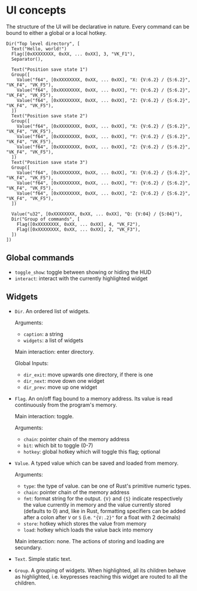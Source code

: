 # UI concepts

The structure of the UI will be declarative in nature.
Every command can be bound to either a global or a local hotkey.

```
Dir("Top level directory", [
  Text("Hello, world!")
  Flag([0xXXXXXXXX, 0xXX, ... 0xXX], 3, "VK_F1"),
  Separator(),

  Text("Position save state 1")
  Group([
    Value("f64", [0xXXXXXXXX, 0xXX, ... 0xXX], "X: {V:6.2} / {S:6.2}", "VK_F4", "VK_F5"),
    Value("f64", [0xXXXXXXXX, 0xXX, ... 0xXX], "Y: {V:6.2} / {S:6.2}", "VK_F4", "VK_F5"),
    Value("f64", [0xXXXXXXXX, 0xXX, ... 0xXX], "Z: {V:6.2} / {S:6.2}", "VK_F4", "VK_F5"),
  ])
  Text("Position save state 2")
  Group([
    Value("f64", [0xXXXXXXXX, 0xXX, ... 0xXX], "X: {V:6.2} / {S:6.2}", "VK_F4", "VK_F5"),
    Value("f64", [0xXXXXXXXX, 0xXX, ... 0xXX], "Y: {V:6.2} / {S:6.2}", "VK_F4", "VK_F5"),
    Value("f64", [0xXXXXXXXX, 0xXX, ... 0xXX], "Z: {V:6.2} / {S:6.2}", "VK_F4", "VK_F5"),
  ])
  Text("Position save state 3")
  Group([
    Value("f64", [0xXXXXXXXX, 0xXX, ... 0xXX], "X: {V:6.2} / {S:6.2}", "VK_F4", "VK_F5"),
    Value("f64", [0xXXXXXXXX, 0xXX, ... 0xXX], "Y: {V:6.2} / {S:6.2}", "VK_F4", "VK_F5"),
    Value("f64", [0xXXXXXXXX, 0xXX, ... 0xXX], "Z: {V:6.2} / {S:6.2}", "VK_F4", "VK_F5"),
  ])

  Value("u32", [0xXXXXXXXX, 0xXX, ... 0xXX], "Q: {V:04} / {S:04}"),
  Dir("Group of commands", [
    Flag([0xXXXXXXXX, 0xXX, ... 0xXX], 4, "VK_F2"),
    Flag([0xXXXXXXXX, 0xXX, ... 0xXX], 2, "VK_F3"),
  ])
])
```

## Global commands

- `toggle_show`: toggle between showing or hiding the HUD
- `interact`: interact with the currently highlighted widget

## Widgets

- `Dir`. An ordered list of widgets. 

  Arguments: 
  - `caption`: a string
  - `widgets`: a list of widgets

  Main interaction: enter directory.

  Global Inputs:
  - `dir_exit`: move upwards one directory, if there is one
  - `dir_next`: move down one widget
  - `dir_prev`: move up one widget

- `Flag`. An on/off flag bound to a memory address. Its value is read
  continuously from the program's memory.

  Main interaction: toggle.

  Arguments:
  - `chain`: pointer chain of the memory address
  - `bit`: which bit to toggle (0-7)
  - `hotkey`: global hotkey which will toggle this flag; optional

- `Value`. A typed value which can be saved and loaded from memory.

  Arguments:
  - `type`: the type of value. can be one of Rust's primitive numeric types.
  - `chain`: pointer chain of the memory address
  - `fmt`: format string for the output. `{V}` and `{S}` indicate respectively
    the value currently in memory and the value currently stored (defaults to 0)
    and, like in Rust, formatting specifiers can be added after a colon after
    `V` or `S` (i.e. `"{V:.2}"` for a float with 2 decimals)
  - `store`: hotkey which stores the value from memory
  - `load`: hotkey which loads the value back into memory

  Main interaction: none. The actions of storing and loading are secundary.

- `Text`. Simple static text.

- `Group`. A grouping of widgets. When highlighted, all its children behave as
  highlighted, i.e. keypresses reaching this widget are routed to all the
  children.
